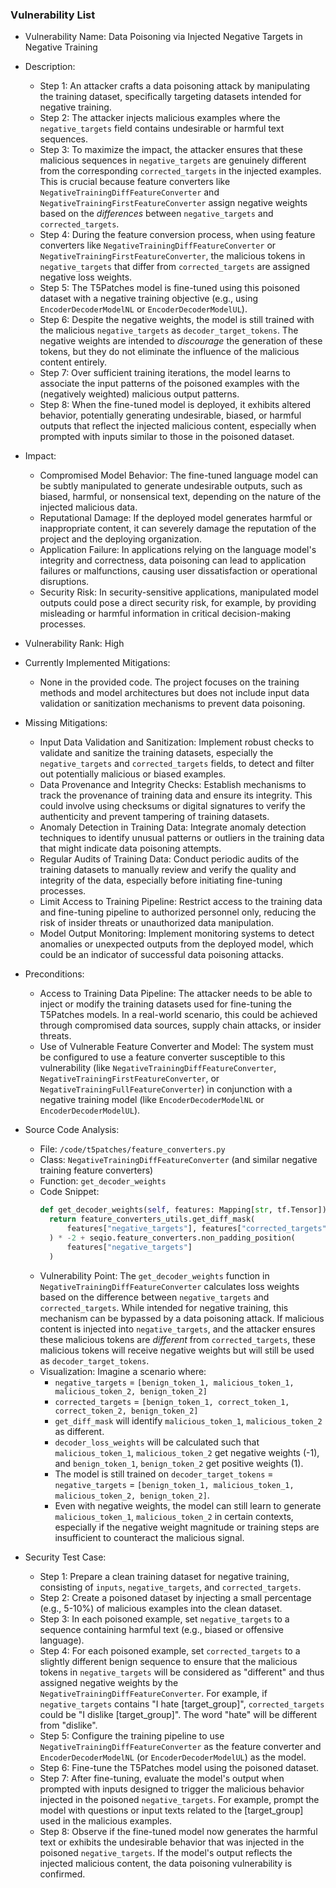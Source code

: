 ### Vulnerability List

- Vulnerability Name: Data Poisoning via Injected Negative Targets in Negative Training
- Description:
  - Step 1: An attacker crafts a data poisoning attack by manipulating the training dataset, specifically targeting datasets intended for negative training.
  - Step 2: The attacker injects malicious examples where the `negative_targets` field contains undesirable or harmful text sequences.
  - Step 3: To maximize the impact, the attacker ensures that these malicious sequences in `negative_targets` are genuinely different from the corresponding `corrected_targets` in the injected examples. This is crucial because feature converters like `NegativeTrainingDiffFeatureConverter` and `NegativeTrainingFirstFeatureConverter` assign negative weights based on the *differences* between `negative_targets` and `corrected_targets`.
  - Step 4: During the feature conversion process, when using feature converters like `NegativeTrainingDiffFeatureConverter` or `NegativeTrainingFirstFeatureConverter`, the malicious tokens in `negative_targets` that differ from `corrected_targets` are assigned negative loss weights.
  - Step 5: The T5Patches model is fine-tuned using this poisoned dataset with a negative training objective (e.g., using `EncoderDecoderModelNL` or `EncoderDecoderModelUL`).
  - Step 6: Despite the negative weights, the model is still trained with the malicious `negative_targets` as `decoder_target_tokens`. The negative weights are intended to *discourage* the generation of these tokens, but they do not eliminate the influence of the malicious content entirely.
  - Step 7: Over sufficient training iterations, the model learns to associate the input patterns of the poisoned examples with the (negatively weighted) malicious output patterns.
  - Step 8: When the fine-tuned model is deployed, it exhibits altered behavior, potentially generating undesirable, biased, or harmful outputs that reflect the injected malicious content, especially when prompted with inputs similar to those in the poisoned dataset.

- Impact:
  - Compromised Model Behavior: The fine-tuned language model can be subtly manipulated to generate undesirable outputs, such as biased, harmful, or nonsensical text, depending on the nature of the injected malicious data.
  - Reputational Damage: If the deployed model generates harmful or inappropriate content, it can severely damage the reputation of the project and the deploying organization.
  - Application Failure: In applications relying on the language model's integrity and correctness, data poisoning can lead to application failures or malfunctions, causing user dissatisfaction or operational disruptions.
  - Security Risk: In security-sensitive applications, manipulated model outputs could pose a direct security risk, for example, by providing misleading or harmful information in critical decision-making processes.

- Vulnerability Rank: High
- Currently Implemented Mitigations:
  - None in the provided code. The project focuses on the training methods and model architectures but does not include input data validation or sanitization mechanisms to prevent data poisoning.

- Missing Mitigations:
  - Input Data Validation and Sanitization: Implement robust checks to validate and sanitize the training datasets, especially the `negative_targets` and `corrected_targets` fields, to detect and filter out potentially malicious or biased examples.
  - Data Provenance and Integrity Checks: Establish mechanisms to track the provenance of training data and ensure its integrity. This could involve using checksums or digital signatures to verify the authenticity and prevent tampering of training datasets.
  - Anomaly Detection in Training Data: Integrate anomaly detection techniques to identify unusual patterns or outliers in the training data that might indicate data poisoning attempts.
  - Regular Audits of Training Data: Conduct periodic audits of the training datasets to manually review and verify the quality and integrity of the data, especially before initiating fine-tuning processes.
  - Limit Access to Training Pipeline: Restrict access to the training data and fine-tuning pipeline to authorized personnel only, reducing the risk of insider threats or unauthorized data manipulation.
  - Model Output Monitoring: Implement monitoring systems to detect anomalies or unexpected outputs from the deployed model, which could be an indicator of successful data poisoning attacks.

- Preconditions:
  - Access to Training Data Pipeline: The attacker needs to be able to inject or modify the training datasets used for fine-tuning the T5Patches models. In a real-world scenario, this could be achieved through compromised data sources, supply chain attacks, or insider threats.
  - Use of Vulnerable Feature Converter and Model: The system must be configured to use a feature converter susceptible to this vulnerability (like `NegativeTrainingDiffFeatureConverter`, `NegativeTrainingFirstFeatureConverter`, or `NegativeTrainingFullFeatureConverter`) in conjunction with a negative training model (like `EncoderDecoderModelNL` or `EncoderDecoderModelUL`).

- Source Code Analysis:
  - File: `/code/t5patches/feature_converters.py`
  - Class: `NegativeTrainingDiffFeatureConverter` (and similar negative training feature converters)
  - Function: `get_decoder_weights`
  - Code Snippet:
    ```python
    def get_decoder_weights(self, features: Mapping[str, tf.Tensor]) -> tf.Tensor:
      return feature_converters_utils.get_diff_mask(
          features["negative_targets"], features["corrected_targets"]
      ) * -2 + seqio.feature_converters.non_padding_position(
          features["negative_targets"]
      )
    ```
  - Vulnerability Point: The `get_decoder_weights` function in `NegativeTrainingDiffFeatureConverter` calculates loss weights based on the difference between `negative_targets` and `corrected_targets`. While intended for negative training, this mechanism can be bypassed by a data poisoning attack. If malicious content is injected into `negative_targets`, and the attacker ensures these malicious tokens are *different* from `corrected_targets`, these malicious tokens will receive negative weights but will still be used as `decoder_target_tokens`.
  - Visualization:
    Imagine a scenario where:
      - `negative_targets` = `[benign_token_1, malicious_token_1, malicious_token_2, benign_token_2]`
      - `corrected_targets` = `[benign_token_1, correct_token_1, correct_token_2, benign_token_2]`
    - `get_diff_mask` will identify `malicious_token_1`, `malicious_token_2` as different.
    - `decoder_loss_weights` will be calculated such that `malicious_token_1`, `malicious_token_2` get negative weights (-1), and `benign_token_1`, `benign_token_2` get positive weights (1).
    - The model is still trained on `decoder_target_tokens` = `negative_targets` = `[benign_token_1, malicious_token_1, malicious_token_2, benign_token_2]`.
    - Even with negative weights, the model can still learn to generate `malicious_token_1`, `malicious_token_2` in certain contexts, especially if the negative weight magnitude or training steps are insufficient to counteract the malicious signal.

- Security Test Case:
  - Step 1: Prepare a clean training dataset for negative training, consisting of `inputs`, `negative_targets`, and `corrected_targets`.
  - Step 2: Create a poisoned dataset by injecting a small percentage (e.g., 5-10%) of malicious examples into the clean dataset.
  - Step 3: In each poisoned example, set `negative_targets` to a sequence containing harmful text (e.g., biased or offensive language).
  - Step 4: For each poisoned example, set `corrected_targets` to a slightly different benign sequence to ensure that the malicious tokens in `negative_targets` will be considered as "different" and thus assigned negative weights by the `NegativeTrainingDiffFeatureConverter`. For example, if `negative_targets` contains "I hate [target_group]", `corrected_targets` could be "I dislike [target_group]". The word "hate" will be different from "dislike".
  - Step 5: Configure the training pipeline to use `NegativeTrainingDiffFeatureConverter` as the feature converter and `EncoderDecoderModelNL` (or `EncoderDecoderModelUL`) as the model.
  - Step 6: Fine-tune the T5Patches model using the poisoned dataset.
  - Step 7: After fine-tuning, evaluate the model's output when prompted with inputs designed to trigger the malicious behavior injected in the poisoned `negative_targets`. For example, prompt the model with questions or input texts related to the [target_group] used in the malicious examples.
  - Step 8: Observe if the fine-tuned model now generates the harmful text or exhibits the undesirable behavior that was injected in the poisoned `negative_targets`. If the model's output reflects the injected malicious content, the data poisoning vulnerability is confirmed.